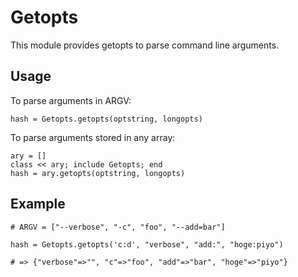 Getopts
=======

This module provides getopts to parse command line arguments.

Usage
-----

To parse arguments in ARGV:

    hash = Getopts.getopts(optstring, longopts)

To parse arguments stored in any array:

    ary = []
    class << ary; include Getopts; end
    hash = ary.getopts(optstring, longopts)

Example
-------

    # ARGV = ["--verbose", "-c", "foo", "--add=bar"]
    
    hash = Getopts.getopts('c:d', "verbose", "add:", "hoge:piyo")
    
    # => {"verbose"=>"", "c"=>"foo", "add"=>"bar", "hoge"=>"piyo"}
